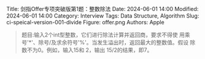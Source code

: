 Title: 剑指Offer专项突破版第1题：整数除法
Date: 2024-06-01 14:00
Modified: 2024-06-01 14:00
Category: Interview
Tags: Data Structure, Algorithm
Slug: ci-speical-version-001-divide
Figure: offer.png
Authors: Apple

> 题目:输入2个int型整数，它们进行除法计算并返回商，要求不得使
> 用乘号'*'、除号/及求余符号'%'。当发生溢出时，返回最大的整数值。假设
> 除数不为0。例如，输入15和 2，输出 15/2的结果，即7。